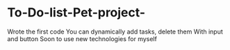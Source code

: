 # To-Do-list-Pet-project-
Wrote the first code 
You can dynamically add tasks, delete them 
With input and button 
Soon to use new technologies for myself
